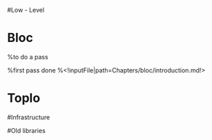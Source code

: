 <!inputFile|path=Chapters/bloc/bloc.md!>

#Low - Level 
<!inputFile|path=Chapters/Alexandrie/alexandrie.md!>
<!inputFile|path=Chapters/Alexandrie/text_harfbuzz.md!>

# Bloc
%to do a pass
<!inputFile|path=Chapters/bloc/introduction.md!>

%first pass done
%<!inputFile|path=Chapters/bloc/introduction.md!>
<!inputFile|path=Chapters/bloc/element.md!>
<!inputFile|path=Chapters/bloc/text.md!>
<!inputFile|path=Chapters/bloc/layout.md!>
<!inputFile|path=Chapters/bloc/events.md!>
<!inputFile|path=Chapters/bloc/animation.md!>

# Toplo
<!inputFile|path=Chapters/toplo/widget_creation.md!>
<!inputFile|path=Chapters/toplo/stylesheet.md!>


#Infrastructure
<!inputFile|path=Chapters/graphicsfoundation/bitmapFormDisplay.md!>


#Old libraries

<!inputFile|path=Chapters/Athens/Athens.md!>